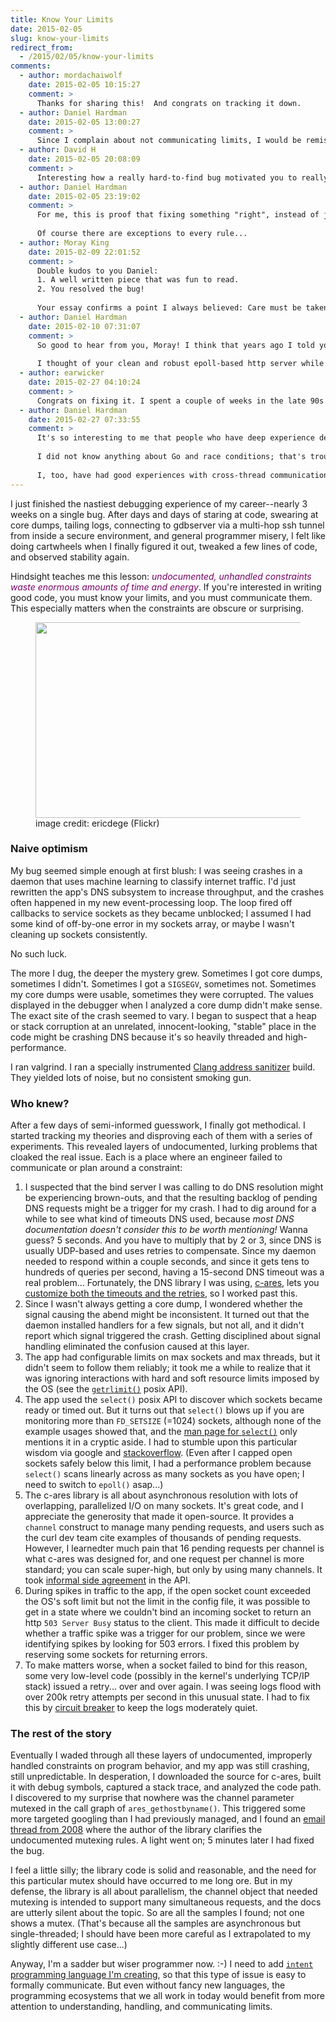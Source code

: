 ```yaml
---
title: Know Your Limits
date: 2015-02-05
slug: know-your-limits
redirect_from:
  - /2015/02/05/know-your-limits
comments:
  - author: mordachaiwolf
    date: 2015-02-05 10:15:27
    comment: >
      Thanks for sharing this!  And congrats on tracking it down.
  - author: Daniel Hardman
    date: 2015-02-05 13:00:27
    comment: >
      Since I complain about not communicating limits, I would be remiss if I didn't record what I learned so it's at least findable in a web search. :-) I don't think I've ever been more relieved to put a stake through the heart of a bug.
  - author: David H
    date: 2015-02-05 20:08:09
    comment: >
      Interesting how a really hard-to-find bug motivated you to really "clean house" and address a bunch of other issues. "If it aint broke don't fix it", but since it was broke you got to fix some things.
  - author: Daniel Hardman
    date: 2015-02-05 23:19:02
    comment: >
      For me, this is proof that fixing something "right", instead of just kludging something good enough, is often (not always, but often) the most efficient approach. The quick-and-dirty solution might feel faster, but by the time we add in the cost of a learning curve, future maintenance, testing, and support, making haste more slowly is often better.
      
      Of course there are exceptions to every rule...
  - author: Moray King
    date: 2015-02-09 22:01:52
    comment: >
      Double kudos to you Daniel:
      1. A well written piece that was fun to read.
      2. You resolved the bug!
      
      Your essay confirms a point I always believed: Care must be taken when designing and coding a multi-threaded system where concurrent sharing is involved. Concurrency bugs are notoriously difficult to resolve especially if they are intermittent and difficult to trigger. At least you had a trigger, and with it you skillfully converged onto the bug. Well done, Daniel!
  - author: Daniel Hardman
    date: 2015-02-10 07:31:07
    comment: >
      So good to hear from you, Moray! I think that years ago I told you that I thought concurrency wasn't that hard. This makes me eat my words. :-) It may not be that hard in theory, or when a codebase is in its infancy--but by the time we get to hundreds of thousands of lines of code, with large numbers of threads interacting in complex and unpredictable ways, we better have it right, or we can find ourselves in deep trouble.
      
      I thought of your clean and robust epoll-based http server while I was doing this work...
  - author: earwicker
    date: 2015-02-27 04:10:24
    comment: >
      Congrats on fixing it. I spent a couple of weeks in the late 90s connecting to customer machines and looking at stack traces of several threads that were either deadlocking or trashing each other's data. This was enough to make me back away from that school of currency whose motto is "Just keep adding mutexes until it seems to stay up!" Since then I've stuck to threads that communicate only via queues that contain very simplistic/immutable "work item" objects, or I go the whole hog and use process isolation, with a pool of single-threaded worker processes orchestrated by a single-threaded manager. I also avoid languages with undefined behaviour (like they are plague-carrying rats). This is why I'm not touching Go with a barge pole (undefined behaviour under race conditions).
  - author: Daniel Hardman
    date: 2015-02-27 07:33:55
    comment: >
      It's so interesting to me that people who have deep experience debugging a concurrency problem are usually changed by the experience. They begin to value features of their language or their tools differently when they've experienced the bleak prospect of not being able to figure something out except with a lot of blood, sweat, and tears. And maybe not even then.
      
      I did not know anything about Go and race conditions; that's troubling.
      
      I, too, have had good experiences with cross-thread communication only via queues. That's essentially the same solution that the designer of zmq advocated: http://zeromq.org/blog:multithreading-magic
---
```

I just finished the nastiest debugging experience of my career--nearly 3 weeks on a single bug. After days and days of staring at code, swearing at core dumps, tailing logs, connecting to gdbserver via a multi-hop ssh tunnel from inside a secure environment, and general programmer misery, I felt like doing cartwheels when I finally figured it out, tweaked a few lines of code, and observed stability again.

Hindsight teaches me this lesson: <em style="color:#706;">undocumented, unhandled constraints waste enormous amounts of time and energy</em>. If you're interested in writing good code, you must know your limits, and you must communicate them. This especially matters when the constraints are obscure or surprising.

<figure><img class="" src="https://farm4.staticflickr.com/3084/3137178654_0796758be3.jpg" alt="" width="500" height="313" /><figcaption>image credit: ericdege (Flickr)</figcaption></figure>
<h3>Naive optimism</h3>
My bug seemed simple enough at first blush:<!--more--> I was seeing crashes in a daemon that uses machine learning to classify internet traffic. I'd just rewritten the app's DNS subsystem to increase throughput, and the crashes often happened in my new event-processing loop. The loop fired off callbacks to service sockets as they became unblocked; I assumed I had some kind of off-by-one error in my sockets array, or maybe I wasn't cleaning up sockets consistently.

No such luck.

The more I dug, the deeper the mystery grew. Sometimes I got core dumps, sometimes I didn't. Sometimes I got a <code>SIGSEGV</code>, sometimes not. Sometimes my core dumps were usable, sometimes they were corrupted. The values displayed in the debugger when I analyzed a core dump didn't make sense. The exact site of the crash seemed to vary. I began to suspect that a heap or stack corruption at an unrelated, innocent-looking, "stable" place in the code might be crashing DNS because it's so heavily threaded and high-performance.

I ran valgrind. I ran a specially instrumented <a href="http://clang.llvm.org/docs/AddressSanitizer.html" target="_blank">Clang address sanitizer</a> build. They yielded lots of noise, but no consistent smoking gun.
<h3>Who knew?</h3>
After a few days of semi-informed guesswork, I finally got methodical. I started tracking my theories and disproving each of them with a series of experiments. This revealed layers of undocumented, lurking problems that cloaked the real issue. Each is a place where an engineer failed to communicate or plan around a constraint:
<ol>
	<li>I suspected that the bind server I was calling to do DNS resolution might be experiencing brown-outs, and that the resulting backlog of pending DNS requests might be a trigger for my crash. I had to dig around for a while to see what kind of timeouts DNS used, because <em>most DNS documentation doesn't consider this to be worth mentioning!</em> Wanna guess? 5 seconds. And you have to multiply that by 2 or 3, since DNS is usually UDP-based and uses retries to compensate. Since my daemon needed to respond within a couple seconds, and since it gets tens to hundreds of queries per second, having a 15-second DNS timeout was a real problem... Fortunately, the DNS library I was using, <a href="http://c-ares.haxx.se" target="cares">c-ares</a>, lets you <a href="http://c-ares.haxx.se/ares_init.html" target="cares">customize both the timeouts and the retries</a>, so I worked past this.</li>
	<li>Since I wasn't always getting a core dump, I wondered whether the signal causing the abend might be inconsistent. It turned out that the daemon installed handlers for a few signals, but not all, and it didn't report which signal triggered the crash. Getting disciplined about signal handling eliminated the confusion caused at this layer.</li>
	<li>The app had configurable limits on max sockets and max threads, but it didn't seem to follow them reliably; it took me a while to realize that it was ignoring interactions with hard and soft resource limits imposed by the OS (see the <a href="http://linux.die.net/man/2/getrlimit" target="_blank"><code>getrlimit()</code></a> posix API).</li>
	<li>The app used the <code>select()</code> posix API to discover which sockets became ready or timed out. But it turns out that <code>select()</code> blows up if you are monitoring more than <code>FD_SETSIZE</code> (=1024) sockets, although none of the example usages showed that, and the <a href="http://linux.die.net/man/2/select" target="_blank">man page for <code>select()</code></a> only mentions it in a cryptic aside. I had to stumble upon this particular wisdom via google and <a href="http://stackoverflow.com/questions/7976388/increasing-limit-of-fd-setsize-and-select" target="_blank">stackoverflow</a>. (Even after I capped open sockets safely below this limit, I had a performance problem because <code>select()</code> scans linearly across as many sockets as you have open; I need to switch to <code>epoll()</code> asap...)</li>
	<li>The c-ares library is all about asynchronous resolution with lots of overlapping, parallelized I/O on many sockets. It's great code, and I appreciate the generosity that made it open-source. It provides a <code>channel</code> construct to manage many pending requests, and users such as the curl dev team cite examples of thousands of pending requests. However, I learnedter much pain that 16 pending requests per channel is what c-ares was designed for, and one request per channel is more standard; you can scale super-high, but only by using many channels. It took <a href="taming-side-agreements.md">informal side agreement</a> in the API.</li>
	<li>During spikes in traffic to the app, if the open socket count exceeded the OS's soft limit but not the limit in the config file, it was possible to get in a state where we couldn't bind an incoming socket to return an http <code>503 Server Busy</code> status to the client. This made it difficult to decide whether a traffic spike was a trigger for our problem, since we were identifying spikes by looking for 503 errors. I fixed this problem by reserving some sockets for returning errors.</li>
	<li>To make matters worse, when a socket failed to bind for this reason, some very low-level code (possibly in the kernel's underlying TCP/IP stack) issued a retry... over and over again. I was seeing logs flood with over 200k retry attempts per second in this unusual state. I had to fix this by <a title="Why Your Software Should Cry" href="dont-forget-the-circuit-breakers.md">circuit breaker</a> to keep the logs moderately quiet.</li>
</ol>
<h3>The rest of the story</h3>
Eventually I waded through all these layers of undocumented, improperly handled constraints on program behavior, and my app was still crashing, still unpredictable. In desperation, I downloaded the source for c-ares, built it with debug symbols, captured a stack trace, and analyzed the code path. I discovered to my surprise that nowhere was the channel parameter mutexed in the call graph of <code>ares_gethostbyname()</code>. This triggered some more targeted googling than I had previously managed, and I found an <a href="http://c-ares.haxx.se/mail/c-ares-archive-2008-05/0039.shtml" target="cares">email thread from 2008</a> where the author of the library clarifies the undocumented mutexing rules. A light went on; 5 minutes later I had fixed the bug.

I feel a little silly; the library code is solid and reasonable, and the need for this particular mutex should have occurred to me long ore. But in my defense, the library is all about parallelism, the channel object that needed mutexing is intended to support many simultaneous requests, and the docs are utterly silent about the topic. So are all the samples I found; not one shows a mutex. (That's because all the samples are asynchronous but single-threaded; I should have been more careful as I extrapolated to my slightly different use case...)

Anyway, I'm a sadder but wiser programmer now. :-) I need to add <a title="Introducing Marks" href="on-bread-recipes-maps-and-intentions.md"><code>intent</code> programming language I'm creating</a>, so that this type of issue is easy to formally communicate. But even without fancy new languages, the programming ecosystems that we all work in today would benefit from more attention to understanding, handling, and communicating limits.
